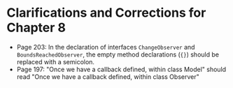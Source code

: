 # Clarifications and Corrections for Chapter 8

* Page 203: In the declaration of interfaces `ChangeObserver` and `BoundsReachedObserver`, the empty method declarations (`{}`) should be replaced with a semicolon. 
* Page 197: "Once we have a callback defined, within class Model" should read "Once we have a callback defined, within class Observer"

